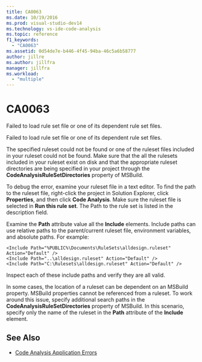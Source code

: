 ```yaml
---
title: CA0063
ms.date: 10/19/2016
ms.prod: visual-studio-dev14
ms.technology: vs-ide-code-analysis
ms.topic: reference
f1_keywords:
  - "CA0063"
ms.assetid: 0d54de7e-b446-4f45-94ba-46c5a6b58777
author: jillre
ms.author: jillfra
manager: jillfra
ms.workload:
  - "multiple"
---
```

# CA0063

Failed to load rule set file or one of its dependent rule set files.

Failed to load rule set file or one of its dependent rule set files.

The specified ruleset could not be found or one of the ruleset files included in your ruleset could not be found. Make sure that the all the rulesets included in your ruleset exist on disk and that the appropriate ruleset directories are being specified in your project through the **CodeAnalysisRuleSetDirectories** property of MSBuild.

To debug the error, examine your ruleset file in a text editor. To find the path to the ruleset file, right-click the project in Solution Explorer, click **Properties**, and then click **Code Analysis**. Make sure the ruleset file is selected in **Run this rule set**. The Path to the rule set is listed in the description field.

Examine the **Path** attribute value all the **Include** elements. Include paths can use relative paths to the parent/current ruleset file, environment variables, and absolute paths. For example:

```
<Include Path="%PUBLIC%\Documents\RuleSets\alldesign.ruleset" Action="Default" />
<Include Path="..\alldesign.ruleset" Action="Default" />
<Include Path="C:\Rulesets\alldesign.ruleset" Action="Default" />
```

Inspect each of these include paths and verify they are all valid.

In some cases, the location of a ruleset can be dependent on an MSBuild property. MSBuild properties cannot be referenced from a ruleset. To work around this issue, specify additional search paths in the **CodeAnalysisRuleSetDirectories** property of MSBuild. In this scenario, specify only the name of the ruleset in the **Path** attribute of the **Include** element.

## See Also

- [Code Analysis Application Errors](../code-quality/code-analysis-application-errors.md)